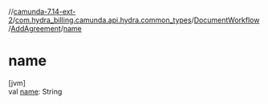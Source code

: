//[camunda-7.14-ext-2](../../../../index.md)/[com.hydra_billing.camunda.api.hydra.common_types](../../index.md)/[DocumentWorkflow](../index.md)/[AddAgreement](index.md)/[name](name.md)

# name

[jvm]\
val [name](name.md): String
